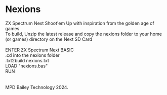# Nexions
ZX Spectrum Next Shoot'em Up with inspiration from the golden age of games
  \
To build, 
Unzip the latest release and copy the nexions folder to your home (or games) directory on the Next SD Card
  \
  \
ENTER ZX Spectrum Next BASIC  \
.cd into the nexions folder  \
.txt2build nexions.txt  \
LOAD "nexions.bas"  \
RUN  \
  \
  \
MPD Bailey Technology 2024.
